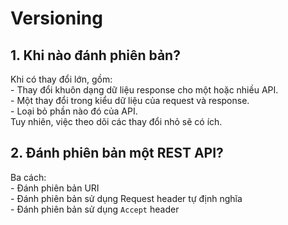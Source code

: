 # Versioning  
## 1. Khi nào đánh phiên bản?  
Khi có thay đổi lớn, gồm:  
	- Thay đổi khuôn dạng dữ liệu response cho một hoặc nhiều API.  
	- Một thay đổi trong kiểu dữ liệu của request và response.  
	- Loại bỏ phần nào đó của API.    
Tuy nhiên, việc theo dõi các thay đổi nhỏ sẽ có ích.  
## 2. Đánh phiên bản một REST API?  
Ba cách:  
	- Đánh phiên bản URI  
	- Đánh phiên bản sử dụng Request header tự định nghĩa  
	- Đánh phiên bản sử dụng `Accept` header  
